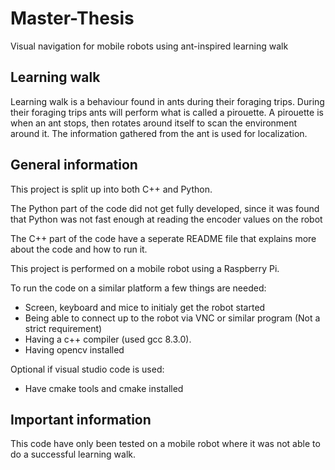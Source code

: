 # Master-Thesis
Visual navigation for mobile robots using ant-inspired learning walk

## Learning walk
Learning walk is a behaviour found in ants during their foraging trips. During their foraging trips ants will perform what is called a pirouette.
A pirouette is when an ant stops, then rotates around itself to scan the environment around it. The information gathered from the ant is used for localization.

## General information
This project is split up into both C++ and Python.

The Python part of the code did not get fully developed, since it was found that Python was not fast enough at reading the encoder values on the robot

The C++ part of the code have a seperate README file that explains more about the code and how to run it. 

This project is performed on a mobile robot using a Raspberry Pi.

To run the code on a similar platform a few things are needed:
* Screen, keyboard and mice to initialy get the robot started
* Being able to connect up to the robot via VNC or similar program (Not a strict requirement)
* Having a c++ compiler (used gcc 8.3.0). 
* Having opencv installed

Optional if visual studio code is used:
* Have cmake tools and cmake installed


## Important information
This code have only been tested on a mobile robot where it was not able to do a successful learning walk.
